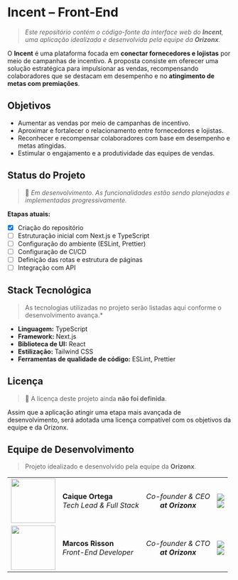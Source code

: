 # Incent – Front-End
> *Este repositório contém o código-fonte da interface web do **Incent**, uma aplicação idealizada e desenvolvida pela equipe da **Orizonx**.*

O **Incent** é uma plataforma focada em **conectar fornecedores e lojistas** por meio de campanhas de incentivo. A proposta consiste em oferecer uma solução estratégica para impulsionar as vendas, recompensando colaboradores que se destacam em desempenho e no **atingimento de metas com premiações**.

## Objetivos

- Aumentar as vendas por meio de campanhas de incentivo.
- Aproximar e fortalecer o relacionamento entre fornecedores e lojistas.
- Reconhecer e recompensar colaboradores com base em desempenho e metas atingidas.
- Estimular o engajamento e a produtividade das equipes de vendas.


## Status do Projeto
> 🚧 *Em desenvolvimento. As funcionalidades estão sendo planejadas e implementadas progressivamente.*

**Etapas atuais:**

- [x] Criação do repositório
- [ ] Estruturação inicial com Next.js e TypeScript
- [ ] Configuração do ambiente (ESLint, Prettier)
- [ ] Configuração de CI/CD
- [ ] Definição das rotas e estrutura de páginas
- [ ] Integração com API

## Stack Tecnológica
> As tecnologias utilizadas no projeto serão listadas aqui conforme o desenvolvimento avança.*  

- **Linguagem:** TypeScript
- **Framework:** Next.js
- **Biblioteca de UI:** React
- **Estilização:** Tailwind CSS
- **Ferramentas de qualidade de código:** ESLint, Prettier

## Licença
> 📄 A licença deste projeto ainda **não foi definida**.

Assim que a aplicação atingir uma etapa mais avançada de desenvolvimento, será adotada uma licença compatível com os objetivos da equipe e da Orizonx.

##  Equipe de Desenvolvimento
> Projeto idealizado e desenvolvido pela equipe da **Orizonx**.

<table>
  <tr>
    <td align="center">
      <img src="https://github.com/caiqueortega.png?size=100" width="100">
    </td>
    <td>
      <strong>Caique Ortega</strong><br />
      <i>Tech Lead & Full Stack</i><br />
    </td>
    <td align="center"> 
      <i> 
        Co-founder & CEO 
        <br />
        <strong>at Orizonx</strong>
      </i>
    </td>
    </td>
    <td>
      <a href="https://github.com/caiqueortega">
        <img src="https://img.shields.io/badge/GitHub-000?style=for-the-badge&logo=github&logoColor=white" />
      </a><br>
      <a href="https://www.linkedin.com/in/caiqueortega">
        <img src="https://img.shields.io/badge/LinkedIn-0077B5?style=for-the-badge&logo=linkedin&logoColor=white" />
      </a>
    </td>
  </tr>
  <tr>
    <td align="center">
      <img src="https://github.com/marcosrisson.png?size=100" width="100">
    </td>
    <td>
      <strong>Marcos Risson</strong><br />
      <i>Front-End Developer</i><br />
    </td>
    <td align="center">
      <i>
        Co-founder & CTO
        <br /> 
        <strong>at Orizonx</strong>
      </i>
    </td>
    <td>
      <a href="https://github.com/marcosrisson">
        <img src="https://img.shields.io/badge/GitHub-000?style=for-the-badge&logo=github&logoColor=white" />
      </a><br>
      <a href="https://www.linkedin.com/in/marcosrisson">
        <img src="https://img.shields.io/badge/LinkedIn-0077B5?style=for-the-badge&logo=linkedin&logoColor=white" />
      </a>
    </td>
  </tr>
</table>
